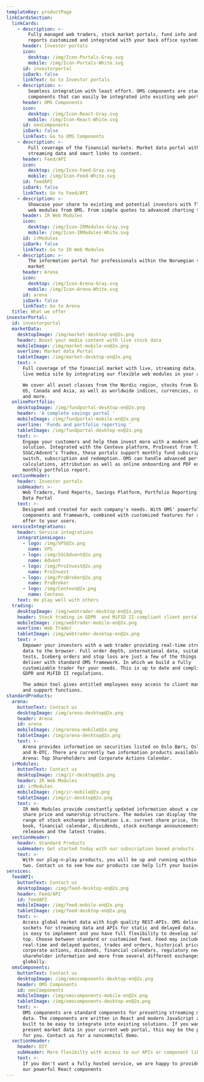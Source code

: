 ```yaml
---
templateKey: productPage
linkCardsSection:
  linkCards:
    - description: >-
        Fully managed web traders, stock market portals, fund info and portfolio
        reports customized and integrated with your back office systems.
      header: Investor portals
      icon:
        desktop: /img/Icon-Portals-Gray.svg
        mobile: /img/Icon-Portals-White.svg
      id: investorportal
      isDark: false
      linkText: Go to Investor portals
    - description: >-
        Seamless integration with least effort. OMS components are standard
        components that can easily be integrated into existing web portals.
      header: OMS Components
      icon:
        desktop: /img/Icon-React-Gray.svg
        mobile: /img/Icon-React-White.svg
      id: omsComponents
      isDark: false
      linkText: Go to OMS Components
    - description: >-
        Full coverage of the financial markets. Market data portal with live,
        streaming data and smart links to content.
      header: Feed/API
      icon:
        desktop: /img/Icon-Feed-Gray.svg
        mobile: /img/Icon-Feed-White.svg
      id: feedAPI
      isDark: false
      linkText: Go to Feed/API
    - description: >-
        Showcase your share to existing and potential investors with flexible
        web modules from OMS. From simple quotes to advanced charting tools.
      header: IR Web Modules
      icon:
        desktop: /img/Icon-IRModules-Gray.svg
        mobile: /img/Icon-IRModules-White.svg
      id: irModules
      isDark: false
      linkText: Go to IR Web Modules
    - description: >-
        The information portal for professionals within the Norwegian securities
        market
      header: Arena
      icon:
        desktop: /img/Icon-Arena-Gray.svg
        mobile: /img/Icon-Arena-White.svg
      id: arena
      isDark: false
      linkText: Go to Arena
  title: What we offer
investorPortal:
  id: investorportal
  marketData:
    desktopImage: /img/market-desktop-en@2x.png
    header: Boost your media content with live stock data
    mobileImage: /img/market-mobile-en@2x.png
    overline: Market data Portal
    tabletImage: /img/market-desktop-en@2x.png
    text: >
      Full coverage of the financial market with live, streaming data. Create a
      live media site by integrating our flexible web modules in your articles.

      We cover all asset classes from the Nordic region, stocks from Europe, UK,
      US, Canada and Asia, as well as worldwide indices, currencies, commodities
      and more.
  onlinePortfolio:
    desktopImage: /img/fundportal-desktop-en@2x.png
    header: 'A complete savings portal '
    mobileImage: /img/fundportal-mobile-en@2x.png
    overline: 'Funds and portfolio reporting '
    tabletImage: /img/fundportal-desktop-en@2x.png
    text: >-
      Engage your customers and help them invest more with a modern web
      solution. Integrated with the Centevo platform, ProInvest from Tieto or
      SS&C/Advent’s Tradex, these portals support monthly fund subscriptions,
      switch, subscription and redemption. OMS can handle advanced performance
      calculations, attribution as well as online onboarding and PDF export of a
      monthly portfolio report.
  sectionHeader:
    header: Investor portals
    subHeader: >-
      Web Traders, Fund Reports, Savings Platform, Portfolio Reporting, Market
      Data Portal
    text: >-
      Designed and created for each company's needs. With OMS' powerful standard
      components and framework, combined with customized features for a complete
      offer to your users.
  serviceIntegrations:
    header: Service integrations
    integrationsLogos:
      - logo: /img/VPS@2x.png
        name: VPS
      - logo: /img/SSCAdvent@2x.png
        name: Advent
      - logo: /img/ProInvest@2x.png
        name: ProInvest
      - logo: /img/ProBroker@2x.png
        name: ProBroker
      - logo: /img/Centevo@2x.png
        name: Centevo
    text: We play well with others
  trading:
    desktopImage: /img/webtrader-desktop-en@2x.png
    header: Stock trading in GDPR  and MiFID II-compliant client portals
    mobileImage: /img/webtrader-mobile-en@2x.png
    overline: Web Trader
    tabletImage: /img/webtrader-desktop-en@2x.png
    text: >
      Empower your investors with a web trader providing real-time streaming
      data to the browser. Full order depth, international data, suitability
      tests, Iceberg orders and stop loss are just a few of the things we
      deliver with standard OMS framework. In which we build a fully
      customizable trader for your needs. This is up to date and compliant with
      GDPR and MiFID II regulations.

      The admin tool gives entitled employees easy access to client management
      and support functions.
standardProducts:
  arena:
    buttonText: Contact us
    desktopImage: /img/arena-desktop@2x.png
    header: Arena
    id: arena
    mobileImage: /img/arena-mobile@2x.png
    tabletImage: /img/arena-desktop@2x.png
    text: >-
      Arena provides information on securities listed on Oslo Børs, Oslo Axess
      and N-OTC. There are currently two information products available in
      Arena: Top Shareholders and Corporate Actions Calendar.
  irModules:
    buttonText: Contact us
    desktopImage: /img/ir-desktop@2x.png
    header: IR Web Modules
    id: irModules
    mobileImage: /img/ir-mobile@2x.png
    tabletImage: /img/ir-desktop@2x.png
    text: >-
      IR Web Modules provide constantly updated information about a company’s
      share price and ownership structure. The modules can display the full
      range of stock exchange information i.e. current share price, the order
      book, financial calendar, dividends, stock exchange announcements, press
      releases and the latest trades.
  sectionHeader:
    header: Standard Products
    subHeader: Get started today with our subscription based products
    text: >-
      With our plug-n-play products, you will be up and running within a day or
      two. Contact us to see how our products can help lift your business.
services:
  feedAPI:
    buttonText: Contact us
    desktopImage: /img/feed-desktop-en@2x.png
    header: Feed/API
    id: feedAPI
    mobileImage: /img/feed-mobile-en@2x.png
    tabletImage: /img/feed-desktop-en@2x.png
    text: >-
      Access global market data with high quality REST-APIs. OMS deliver web
      sockets for streaming data and APIs for static and delayed data. The feed
      is easy to implement and you have full flexibility to develop solutions on
      top. Choose between standard or customized feed. Feed may include
      real-time and delayed quotes, trades and orders, historical prices,
      corporate actions, dividends, financial calendars, regulatory news,
      shareholder information and more from several different exchanges
      globally.
  omsComponents:
    buttonText: Contact us
    desktopImage: /img/omscomponents-desktop-en@2x.png
    header: OMS Components
    id: omsComponents
    mobileImage: /img/omscomponents-mobile-en@2x.png
    tabletImage: /img/omscomponents-desktop-en@2x.png
    text: >-
      OMS components are standard components for presenting streaming market
      data. The components are written in React and modern JavaScript and are
      built to be easy to integrate into existing solutions. If you want to
      present market data in your current web portal, this may be the product
      for you. Contact us for a noncommital demo.
  sectionHeader:
    header: DIY
    subHeader: More flexibilty with access to our APIs or component library
    text: >-
      If you don't want a fully hosted service, we are happy to provide APIs or
      our powerful React components
---
```



